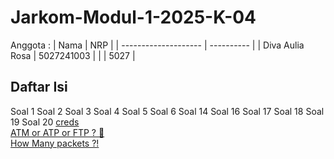 # Jarkom-Modul-1-2025-K-04

Anggota :
| Nama | NRP |
| -------------------- | ---------- |
| Diva Aulia Rosa | 5027241003 |
|  | 5027 |

## Daftar Isi

Soal 1
Soal 2
Soal 3
Soal 4
Soal 5
Soal 6
Soal 14
Soal 16
Soal 17
Soal 18
Soal 19
Soal 20
[creds](#creds)</br>
[ATM or ATP or FTP ? 🤔](#atm-or-atp-or-ftp--🤔)</br>
[How Many packets ?!](#how-many-packets)</br>
